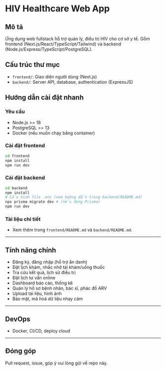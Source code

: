 # HIV Healthcare Web App

## Mô tả
Ứng dụng web fullstack hỗ trợ quản lý, điều trị HIV cho cơ sở y tế. Gồm frontend (Next.js/React/TypeScript/Tailwind) và backend (Node.js/Express/TypeScript/PostgreSQL).

## Cấu trúc thư mục
- `frontend/`: Giao diện người dùng (Next.js)
- `backend/`: Server API, database, authentication (ExpressJS)

## Hướng dẫn cài đặt nhanh

### Yêu cầu
- Node.js >= 18
- PostgreSQL >= 13
- Docker (nếu muốn chạy bằng container)

### Cài đặt frontend
```bash
cd frontend
npm install
npm run dev
```

### Cài đặt backend
```bash
cd backend
npm install
# Cấu hình file .env (xem hướng dẫn trong backend/README.md)
npx prisma migrate dev # (nếu dùng Prisma)
npm run dev
```

### Tài liệu chi tiết
- Xem thêm trong `frontend/README.md` và `backend/README.md`.

---

## Tính năng chính
- Đăng ký, đăng nhập (hỗ trợ ẩn danh)
- Đặt lịch khám, nhắc nhở tái khám/uống thuốc
- Tra cứu kết quả, lịch sử điều trị
- Đặt lịch tư vấn online
- Dashboard báo cáo, thống kê
- Quản lý hồ sơ bệnh nhân, bác sĩ, phác đồ ARV
- Upload tài liệu, hình ảnh
- Bảo mật, mã hoá dữ liệu nhạy cảm

---

## DevOps
- Docker, CI/CD, deploy cloud

---

## Đóng góp
Pull request, issue, góp ý vui lòng gửi về repo này.
